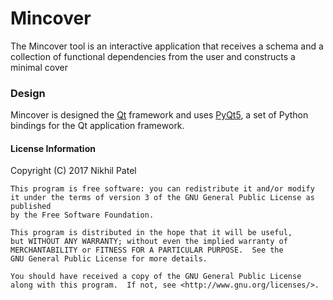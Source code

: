 # Mincover

The Mincover tool is an interactive application that receives a schema and a collection of functional dependencies from the user and constructs a minimal cover

### Design

Mincover is designed the [Qt] framework and uses [PyQt5], a set of Python bindings for the Qt application framework.

#### License Information

Copyright (C) 2017  Nikhil Patel

    This program is free software: you can redistribute it and/or modify
    it under the terms of version 3 of the GNU General Public License as published
    by the Free Software Foundation.

    This program is distributed in the hope that it will be useful,
    but WITHOUT ANY WARRANTY; without even the implied warranty of
    MERCHANTABILITY or FITNESS FOR A PARTICULAR PURPOSE.  See the
    GNU General Public License for more details.

    You should have received a copy of the GNU General Public License
    along with this program.  If not, see <http://www.gnu.org/licenses/>.

   [Qt]: <https://www.qt.io/developers/>
   [PyQt5]: <https://riverbankcomputing.com/software/pyqt/intro>